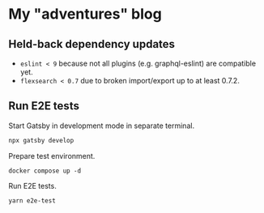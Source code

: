 # My "adventures" blog

## Held-back dependency updates

- `eslint < 9` because not all plugins (e.g. graphql-eslint) are compatible yet.
- `flexsearch < 0.7` due to broken import/export up to at least 0.7.2.

## Run E2E tests

Start Gatsby in development mode in separate terminal.

```bash
npx gatsby develop
```

Prepare test environment.

```
docker compose up -d
```

Run E2E tests.

```bash
yarn e2e-test
```
